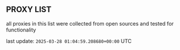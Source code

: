 ## PROXY LIST

all proxies in this list were collected from open sources and tested for functionality

last update: `2025-03-28 01:04:59.208680+00:00` UTC